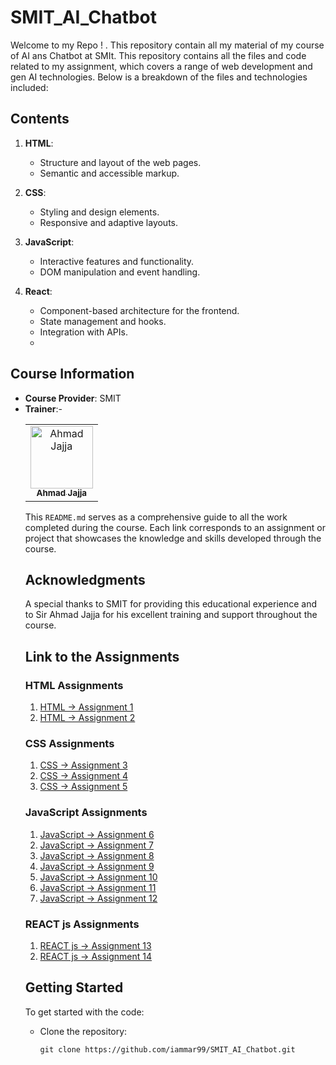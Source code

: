 # SMIT_AI_Chatbot 

Welcome to my Repo ! . This repository contain all my material of my course of AI ans Chatbot at SMIt.
This repository contains all the files and code related to my assignment, which covers a range of web development and gen AI technologies. Below is a breakdown of the files and technologies included:

## Contents

1. **HTML**: 
   - Structure and layout of the web pages.
   - Semantic and accessible markup.

2. **CSS**:
   - Styling and design elements.
   - Responsive and adaptive layouts.

3. **JavaScript**:
   - Interactive features and functionality.
   - DOM manipulation and event handling.

4. **React**:
   - Component-based architecture for the frontend.
   - State management and hooks.
   - Integration with APIs.
   - 
## Course Information

- **Course Provider**: SMIT
- **Trainer**:-
        <table>
    <tbody>
        <tr>
            <td align="center">
                <a href="https://github.com/Ahmadjajja">
                    <img src="https://avatars.githubusercontent.com/Ahmadjajja" width="100px;border-radius:50px;" alt="Ahmad Jajja"/>
                    <br />
                    <sub><b>Ahmad Jajja</b></sub>
                </a> 
            </td>
        </tr> 
</tbody>
<table>

This `README.md` serves as a comprehensive guide to all the work completed during the course. Each link corresponds to an assignment or project that showcases the knowledge and skills developed through the course.

## Acknowledgments

A special thanks to SMIT for providing this educational experience and to Sir Ahmad Jajja for his excellent training and support throughout the course.

## Link to the Assignments


### HTML Assignments

1. [HTML -> Assignment 1](https://assign1-219441.surge.sh//)
2. [HTML -> Assignment 2](https://assign2-219441.surge.sh/)

### CSS Assignments

1. [CSS -> Assignment 3](https://assign3-219441.surge.sh/)
2. [CSS -> Assignment 4](https://assign4-219441.surge.sh/)
3. [CSS -> Assignment 5](https://assign5-219441.surge.sh/)


### JavaScript Assignments

1. [JavaScript -> Assignment 6](https://assign6-219441.surge.sh)
2. [JavaScript -> Assignment 7](https://assign7-219441.surge.sh/)
3. [JavaScript -> Assignment 8](https://assign8-219441.surge.sh/)
4. [JavaScript -> Assignment 9](https://assign9-219441.surge.sh/)
5. [JavaScript -> Assignment 10](https://assign10-219441.surge.sh/)
6. [JavaScript -> Assignment 11](https://assign11-219441.surge.sh/)
7. [JavaScript -> Assignment 12](https://github.com/iammar99/SMIT_AI_Chatbot/tree/master/Assignments/12th%20Assignment)


### REACT js Assignments

1. [REACT js -> Assignment 13](https://assign13-219441.surge.sh/)
1. [REACT js -> Assignment 14](https://assign14-219441.surge.sh/)
   

## Getting Started

To get started with the code:

- Clone the repository:
   ```
   git clone https://github.com/iammar99/SMIT_AI_Chatbot.git
   ```